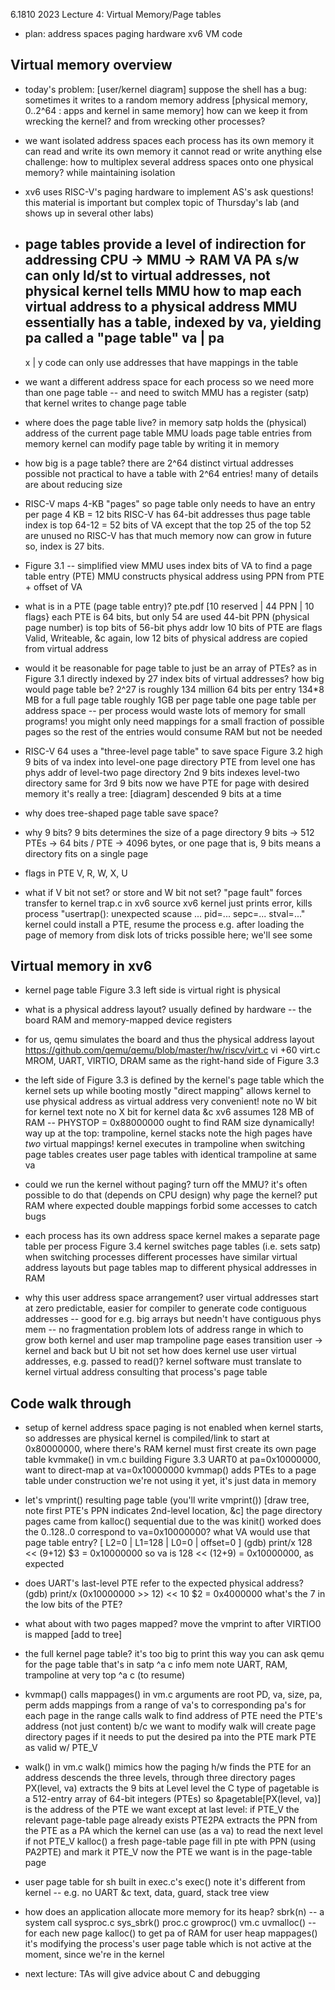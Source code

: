 6.1810 2023 Lecture 4: Virtual Memory/Page tables

* plan:
  address spaces
  paging hardware
  xv6 VM code

## Virtual memory overview

* today's problem:
  [user/kernel diagram]
  suppose the shell has a bug:
    sometimes it writes to a random memory address
  [physical memory, 0..2^64 : apps and kernel in same memory]
  how can we keep it from wrecking the kernel?
    and from wrecking other processes?

* we want isolated address spaces
  each process has its own memory
  it can read and write its own memory
  it cannot read or write anything else
  challenge: 
    how to multiplex several address spaces onto one physical memory?
    while maintaining isolation

* xv6 uses RISC-V's paging hardware to implement AS's
  ask questions! this material is important but complex
  topic of Thursday's lab (and shows up in several other labs)

* page tables provide a level of indirection for addressing
  CPU -> MMU -> RAM
      VA     PA
  s/w can only ld/st to virtual addresses, not physical
  kernel tells MMU how to map each virtual address to a physical address
    MMU essentially has a table, indexed by va, yielding pa
    called a "page table"
    va | pa
    -------
    x  |  y
  code can only use addresses that have mappings in the table

* we want a different address space for each process
  so we need more than one page table -- and need to switch
  MMU has a register (satp) that kernel writes to change page table

* where does the page table live?
  in memory
  satp holds the (physical) address of the current page table
  MMU loads page table entries from memory
  kernel can modify page table by writing it in memory

* how big is a page table?
  there are 2^64 distinct virtual addresses possible
  not practical to have a table with 2^64 entries!
  many of details are about reducing size

* RISC-V maps 4-KB "pages"
  so page table only needs to have an entry per page
  4 KB = 12 bits
  RISC-V has 64-bit addresses
  thus page table index is top 64-12 = 52 bits of VA
    except that the top 25 of the top 52 are unused
      no RISC-V has that much memory now
      can grow in future
    so, index is 27 bits.

* Figure 3.1 -- simplified view
  MMU uses index bits of VA to find a page table entry (PTE)
  MMU constructs physical address using PPN from PTE + offset of VA
  
* what is in a PTE (page table entry)?
  pte.pdf
  [10 reserved | 44 PPN | 10 flags}
  each PTE is 64 bits, but only 54 are used
  44-bit PPN (physical page number) is top bits of 56-bit phys addr
  low 10 bits of PTE are flags
    Valid, Writeable, &c
  again, low 12 bits of physical address are copied from virtual address

* would it be reasonable for page table to just be an array of PTEs?
  as in Figure 3.1
  directly indexed by 27 index bits of virtual addresses?
  how big would page table be?
  2^27 is roughly 134 million
  64 bits per entry
  134*8 MB for a full page table
    roughly 1GB per page table
    one page table per address space -- per process
  would waste lots of memory for small programs!
    you might only need mappings for a small fraction of possible pages
    so the rest of the entries would consume RAM but not be needed

* RISC-V 64 uses a "three-level page table" to save space
  Figure 3.2
  high 9 bits of va index into level-one page directory
  PTE from level one has phys addr of level-two page directory
    2nd 9 bits indexes level-two directory
  same for 3rd 9 bits
    now we have PTE for page with desired memory
  it's really a tree: [diagram]
    descended 9 bits at a time

* why does tree-shaped page table save space?

* why 9 bits?
  9 bits determines the size of a page directory
  9 bits -> 512 PTEs -> 64 bits / PTE -> 4096 bytes, or one page
  that is, 9 bits means a directory fits on a single page

* flags in PTE
  V, R, W, X, U

* what if V bit not set? or store and W bit not set?
  "page fault"
  forces transfer to kernel
    trap.c in xv6 source
  xv6 kernel just prints error, kills process
    "usertrap(): unexpected scause ... pid=... sepc=... stval=..."
  kernel could install a PTE, resume the process
    e.g. after loading the page of memory from disk
    lots of tricks possible here; we'll see some

## Virtual memory in xv6

* kernel page table 
  Figure 3.3 
  left side is virtual
  right is physical

* what is a physical address layout?
  usually defined by hardware -- the board
  RAM and memory-mapped device registers

* for us, qemu simulates the board and thus the physical address layout
  https://github.com/qemu/qemu/blob/master/hw/riscv/virt.c
  vi +60 virt.c
  MROM, UART, VIRTIO, DRAM
  same as the right-hand side of Figure 3.3

* the left side of Figure 3.3 is defined by the kernel's page table
  which the kernel sets up while booting
  mostly "direct mapping"
    allows kernel to use physical address as virtual address
    very convenient!
  note no W bit for kernel text
  note no X bit for kernel data &c
  xv6 assumes 128 MB of RAM -- PHYSTOP = 0x88000000
    ought to find RAM size dynamically!
  way up at the top: trampoline, kernel stacks
    note the high pages have *two* virtual mappings!
  kernel executes in trampoline when switching page tables
    creates user page tables with identical trampoline at same va

* could we run the kernel without paging? turn off the MMU?
  it's often possible to do that (depends on CPU design)
  why page the kernel?
    put RAM where expected
    double mappings
    forbid some accesses to catch bugs

* each process has its own address space
  kernel makes a separate page table per process
  Figure 3.4
  kernel switches page tables (i.e. sets satp) when switching processes
  different processes have similar virtual address layouts
    but page tables map to different physical addresses in RAM

* why this user address space arrangement?
  user virtual addresses start at zero
    predictable, easier for compiler to generate code
  contiguous addresses -- good for e.g. big arrays
    but needn't have contiguous phys mem -- no fragmentation problem
  lots of address range in which to grow
  both kernel and user map trampoline page
    eases transition user -> kernel and back
    but U bit not set
  how does kernel use user virtual addresses, e.g. passed to read()?
    kernel software must translate to kernel virtual address
    consulting that process's page table

## Code walk through

* setup of kernel address space 
  paging is not enabled when kernel starts, so addresses are physical
    kernel is compiled/link to start at 0x80000000, where there's RAM
  kernel must first create its own page table
  kvmmake() in vm.c
  building Figure 3.3
  UART0 at pa=0x10000000, want to direct-map at va=0x10000000
  kvmmap() adds PTEs to a page table under construction
    we're not using it yet, it's just data in memory

* let's vmprint() resulting page table (you'll write vmprint())
  [draw tree, note first PTE's PPN indicates 2nd-level location, &c]
  the page directory pages came from kalloc()
    sequential due to the was kinit() worked
  does the 0..128..0 correspond to va=0x10000000?
    what VA would use that page table entry?
    [ L2=0 | L1=128 | L0=0 | offset=0 ]
    (gdb) print/x 128 << (9+12)
    $3 = 0x10000000
    so va is 128 << (12+9) = 0x10000000, as expected

* does UART's last-level PTE refer to the expected physical address?
  (gdb) print/x (0x10000000 >> 12) << 10
  $2 = 0x4000000
  what's the 7 in the low bits of the PTE?

* what about with two pages mapped?
  move the vmprint to after VIRTIO0 is mapped
  [add to tree]

* the full kernel page table?
  it's too big to print this way
  you can ask qemu for the page table that's in satp
  ^a c
  info mem
  note UART, RAM, trampoline at very top
  ^a c (to resume)

* kvmmap() calls mappages() in vm.c
  arguments are root PD, va, size, pa, perm
  adds mappings from a range of va's to corresponding pa's
  for each page in the range
    calls walk to find address of PTE
      need the PTE's address (not just content) b/c we want to modify
      walk will create page directory pages if it needs to
    put the desired pa into the PTE
    mark PTE as valid w/ PTE_V

* walk() in vm.c
  walk() mimics how the paging h/w finds the PTE for an address
  descends the three levels, through three directory pages
  PX(level, va) extracts the 9 bits at Level level
  the C type of pagetable is a 512-entry array of 64-bit integers (PTEs)
  so &pagetable[PX(level, va)] is the address of the PTE we want
  except at last level:
    if PTE_V
      the relevant page-table page already exists
      PTE2PA extracts the PPN from the PTE as a PA
      which the kernel can use (as a va) to read the next level
    if not PTE_V
      kalloc() a fresh page-table page
      fill in pte with PPN (using PA2PTE)
      and mark it PTE_V
  now the PTE we want is in the page-table page

* user page table for sh
  built in exec.c's exec()
  note it's different from kernel -- e.g. no UART &c
  text, data, guard, stack
  tree view

* how does an application allocate more memory for its heap?
  sbrk(n) -- a system call
  sysproc.c sys_sbrk()
  proc.c growproc()
  vm.c uvmalloc() -- for each new page
    kalloc() to get pa of RAM for user heap
    mappages()
  it's modifying the process's user page table
    which is not active at the moment, since we're in the kernel

* next lecture: TAs will give advice about C and debugging